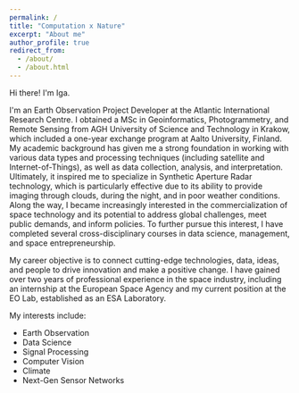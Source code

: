```yaml
---
permalink: /
title: "Computation x Nature"
excerpt: "About me"
author_profile: true
redirect_from: 
  - /about/
  - /about.html
---
```


Hi there! I'm Iga.

I'm an Earth Observation Project Developer at the Atlantic International Research Centre. I obtained a MSc in Geoinformatics, Photogrammetry, and Remote Sensing from AGH University of Science and Technology in Krakow, which included a one-year exchange program at Aalto University, Finland. My academic background has given me a strong foundation in working with various data types and processing techniques (including satellite and Internet-of-Things), as well as data collection, analysis, and interpretation. Ultimately, it inspired me to specialize in Synthetic Aperture Radar technology, which is particularly effective due to its ability to provide imaging through clouds, during the night, and in poor weather conditions. Along the way, I became increasingly interested in the commercialization of space technology and its potential to address global challenges, meet public demands, and inform policies. To further pursue this interest, I have completed several cross-disciplinary courses in data science, management, and space entrepreneurship.

My career objective is to connect cutting-edge technologies, data, ideas, and people to drive innovation and make a positive change. I have gained over two years of professional experience in the space industry, including an internship at the European Space Agency and my current position at the EO Lab, established as an ESA Laboratory.

My interests include:

* Earth Observation 
* Data Science 
* Signal Processing 
* Computer Vision 
* Climate
* Next-Gen Sensor Networks
